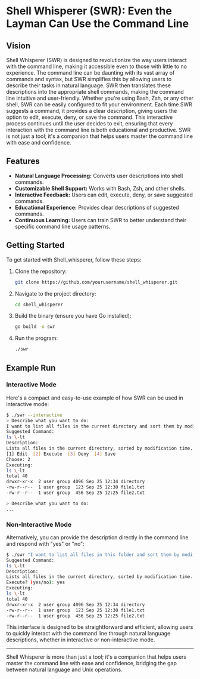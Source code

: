 # Shell Whisperer (SWR): Even the Layman Can Use the Command Line

## Vision

Shell Whisperer (SWR) is designed to revolutionize the way users interact with the command line, making it accessible even to those with little to no experience. The command line can be daunting with its vast array of commands and syntax, but SWR simplifies this by allowing users to describe their tasks in natural language. SWR then translates these descriptions into the appropriate shell commands, making the command line intuitive and user-friendly. Whether you're using Bash, Zsh, or any other shell, SWR can be easily configured to fit your environment. Each time SWR suggests a command, it provides a clear description, giving users the option to edit, execute, deny, or save the command. This interactive process continues until the user decides to exit, ensuring that every interaction with the command line is both educational and productive. SWR is not just a tool; it's a companion that helps users master the command line with ease and confidence.

## Features

- **Natural Language Processing:** Converts user descriptions into shell commands.
- **Customizable Shell Support:** Works with Bash, Zsh, and other shells.
- **Interactive Feedback:** Users can edit, execute, deny, or save suggested commands.
- **Educational Experience:** Provides clear descriptions of suggested commands.
- **Continuous Learning:** Users can train SWR to better understand their specific command line usage patterns.

## Getting Started

To get started with Shell_whisperer, follow these steps:

1. Clone the repository:
   ```sh
   git clone https://github.com/yourusername/shell_whisperer.git
   ```
2. Navigate to the project directory:
   ```sh
   cd shell_whisperer
   ```
3. Build the binary (ensure you have Go installed):
   ```sh
   go build -o swr
   ```
4. Run the program:
   ```sh
   ./swr
   ```

## Example Run

### Interactive Mode

Here's a compact and easy-to-use example of how SWR can be used in interactive mode:

```sh
$ ./swr --interactive
> Describe what you want to do:
I want to list all files in the current directory and sort them by modification time.
Suggested Command:
ls \-lt
Description:
Lists all files in the current directory, sorted by modification time.
[1] Edit  [2] Execute  [3] Deny  [4] Save
Choose: 2
Executing:
ls \-lt
total 40
drwxr-xr-x  2 user group 4096 Sep 25 12:34 directory
-rw-r--r--  1 user group  123 Sep 25 12:30 file1.txt
-rw-r--r--  1 user group  456 Sep 25 12:25 file2.txt

> Describe what you want to do:
...
```

### Non-Interactive Mode

Alternatively, you can provide the description directly in the command line and respond with "yes" or "no":

```sh
$ ./swr "I want to list all files in this folder and sort them by modification time."
Suggested Command:
ls \-lt
Description:
Lists all files in the current directory, sorted by modification time.
Execute? (yes/no): yes
Executing:
ls \-lt
total 40
drwxr-xr-x  2 user group 4096 Sep 25 12:34 directory
-rw-r--r--  1 user group  123 Sep 25 12:30 file1.txt
-rw-r--r--  1 user group  456 Sep 25 12:25 file2.txt
```

This interface is designed to be straightforward and efficient, allowing users to quickly interact with the command line through natural language descriptions, whether in interactive or non-interactive mode.

---

Shell Whisperer is more than just a tool; it's a companion that helps users master the command line with ease and confidence, bridging the gap between natural language and Unix operations.

